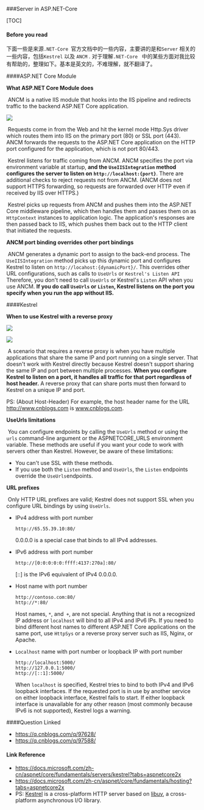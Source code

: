 ###Server in ASP.NET-Core 

[TOC]

#### Before you read

   下面一些是来源`.NET-Core `官方文档中的一些内容，主要讲的是和`Server` 相关的一些内容，包括`Kestrel` 以及 `ANCM` . 对于理解`.NET-Core ` 中的某些方面对我比较有帮助的，整理如下。基本是英文的，不难理解，就不翻译了。



####ASP.NET Core Module



**What ASP.NET Core Module does**

​    ANCM is a native IIS module that hooks into the IIS pipeline and redirects traffic to the backend ASP.NET Core application.

![](https://docs.microsoft.com/zh-cn/aspnet/core/fundamentals/servers/aspnet-core-module/_static/ancm.png)

​    Requests come in from the Web and hit the kernel mode Http.Sys driver which routes them into IIS on the primary port (80) or SSL port (443). ANCM forwards the requests to the ASP.NET Core application on the HTTP port configured for the application, which is not port 80/443.

​    Kestrel listens for traffic coming from ANCM. ANCM specifies the port via environment variable at startup, **and the `UseIISIntegration` method configures the server to listen on `http://localhost:{port}`**. There are additional checks to reject requests not from ANCM. (ANCM does not support HTTPS forwarding, so requests are forwarded over HTTP even if received by IIS over HTTPS.)

​    Kestrel picks up requests from ANCM and pushes them into the ASP.NET Core middleware pipeline, which then handles them and passes them on as `HttpContext` instances to application logic. The application's responses are then passed back to IIS, which pushes them back out to the HTTP client that initiated the requests.

**ANCM port binding overrides other port bindings**

​    ANCM generates a dynamic port to assign to the back-end process. The `UseIISIntegration` method picks up this dynamic port and configures Kestrel to listen on `http://locahost:{dynamicPort}/`. This overrides other URL configurations, such as calls to `UseUrls` or `Kestrel's Listen API` Therefore, you don't need to call `UseUrls` or Kestrel's `Listen` API when you use ANCM. **If you do call `UseUrls` or `Listen`, Kestrel listens on the port you specify when you run the app without IIS.**



####Kestrel



**When to use Kestrel with a reverse proxy**



![](https://docs.microsoft.com/zh-cn/aspnet/core/fundamentals/servers/kestrel/_static/kestrel-to-internet2.png)    



![](https://docs.microsoft.com/zh-cn/aspnet/core/fundamentals/servers/kestrel/_static/kestrel-to-internet.png)



​    A scenario that requires a reverse proxy is when you have multiple applications that share the same IP and port running on a single server. That doesn't work with Kestrel directly because Kestrel doesn't support sharing the same IP and port between multiple processes. **When you configure Kestrel to listen on a port, it handles all traffic for that port regardless of host header.** A reverse proxy that can share ports must then forward to Kestrel on a unique IP and port.

PS:    (About Host-Header) For example, the host header name for the URL http://www.cnblogs.com is www.cnblogs.com. 

**UseUrls limitations**

​    You can configure endpoints by calling the `UseUrls` method or using the `urls` command-line argument or the ASPNETCORE_URLS environment variable. These methods are useful if you want your code to work with servers other than Kestrel. However, be aware of these limitations:

- You can't use SSL with these methods.
- If you use both the `Listen` method and `UseUrls`, the `Listen` endpoints override the `UseUrls`endpoints.

**URL prefixes**

​    Only HTTP URL prefixes are valid; Kestrel does not support SSL when you configure URL bindings by using `UseUrls`.

- IPv4 address with port number

  ```
  http://65.55.39.10:80/

  ```

  0.0.0.0 is a special case that binds to all IPv4 addresses.

- IPv6 address with port number

  ```
  http://[0:0:0:0:0:ffff:4137:270a]:80/ 

  ```

  [::] is the IPv6 equivalent of IPv4 0.0.0.0.

- Host name with port number

  ```
  http://contoso.com:80/
  http://*:80/

  ```

  Host names, `*`, and` +`, are not special. Anything that is not a recognized IP address or `localhost` will bind to all IPv4 and IPv6 IPs. If you need to bind different host names to different ASP.NET Core applications on the same port, use `HttpSys` or a reverse proxy server such as IIS, Nginx, or Apache.

- `Localhost` name with port number or loopback IP with port number

  ```
  http://localhost:5000/
  http://127.0.0.1:5000/
  http://[::1]:5000/

  ```

  When `localhost` is specified, Kestrel tries to bind to both IPv4 and IPv6 loopback interfaces. If the requested port is in use by another service on either loopback interface, Kestrel fails to start. If either loopback interface is unavailable for any other reason (most commonly because IPv6 is not supported), Kestrel logs a warning.

####Question Linked

* https://q.cnblogs.com/q/97628/
* https://q.cnblogs.com/q/97588/

#### Link Reference

* https://docs.microsoft.com/zh-cn/aspnet/core/fundamentals/servers/kestrel?tabs=aspnetcore2x
* https://docs.microsoft.com/zh-cn/aspnet/core/fundamentals/hosting?tabs=aspnetcore2x
* PS: [Kestrel](https://docs.microsoft.com/zh-cn/aspnet/core/fundamentals/servers/kestrel) is a cross-platform HTTP server based on [libuv](https://github.com/libuv/libuv), a cross-platform asynchronous I/O library.